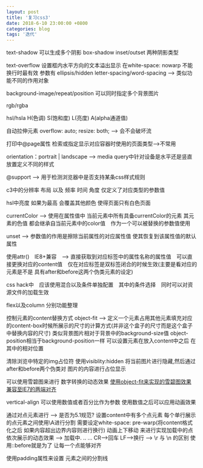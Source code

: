 ```yaml
---
layout: post
title: '复习css3'
date: 2018-6-10 23:00:00 +0800
categories: blog
tags: '迭代'
---
```


text-shadow 可以生成多个阴影
box-shadow inset/outset 两种阴影类型

text-overflow 设置框内水平方向的文本溢出显示 在white-space: nowarp 不能换行时最有效 参数有 ellipsis/hidden letter-spacing/word-spacing --> 类似功能不同的作用对象

background-image/repeat/position 可以同时指定多个背景图片

<!--more-->

rgb/rgba

hsl/hsla H(色调) S(饱和度) L(亮度) A(alpha通道值)

自动拉伸元素 overflow: auto; resize: both; --> 会不会破坏流

打印中@page属性 检索或指定显示对应容器时使用的页面类型-->不常用

orientation：portrait | landscape --> media query中针对设备是水平还是竖直放置定义不同的样式

@support --> 用于检测浏览器中是否支持某条css样式规则


c3中的分辨率 布局 以及 频率 时间 角度 仅定义了对应类型的参数值

hsl中亮度 如果为最高 会覆盖其他颜色 使得页面只有白色页面

currentColor --> 使用在属性值中 当前元素中所有具备currentColor的元素 其元素的色值 都会继承自当前元素中的color值　作为一个可以被替换的参数值使用

unset --> 参数值的作用是擦除当前属性的对应属性值 使其恢复到该属性值的默认属性

使用attr()　IE8+兼容　--> 直接获取到对应标签中的属性名称的属性值　可以直接更换对应的content值　仅在对应标签是双标签闭合的时候生效(主要是看对应的元素是不是 具有after和before这两个伪类元素的设定)　

css hack中　应该使用混合以及条件单独配置　其中的条件选择　同时可以对资源文件的加载生效

flex以及column 分别功能整理

控制元素的content替换方式 object-fit --> 定义一个元素占用其他元素填充对应的content-box时候所展示的尺寸的计算方式(并非这个盒子的尺寸而是这个盒子中替换内容的尺寸) 类似背景图片相对于背景中的background-size值 object-position相当于background-position一样 可以设置元素在放入content中之后 在其中的相对位置

清除浏览中特定的img占位符 使用visiblity:hidden 将当前图片进行隐藏,然后通过after和before两个伪类对 图片的内容进行占位显示

可以使用雪碧图来进行 数字转换的动态效果
[使用object-fit来实现的雪碧图效果](http://www.zhangxinxu.com/study/201503/css3-object-position-object-fit-img-sprites.html)
[兼容至IE7的两端对齐](http://demo.cssworld.cn/4/1-7.php)

vertical-align 可以使用数值或者百分比作为参数 使用数值之后可以应用动画效果

通过对点元素进行<dot> --> 是否为5.1规范? 设置content中有多个点元素 每个单行展示的点元素之间使用\A进行分割 需要设定white-space: pre-warp(将content格式化之后 如果内容超出边界内容则进行换行) 动画上下移动 来进行实现加载中的点 依次展示的动态效果 --> 加载中. .. ... CR-->回车 LF-->换行 --> \r 与 \n 的区别 使用::before就是为了 让每一个点能够对齐

使用padding属性来设置 元素之间的分割线
